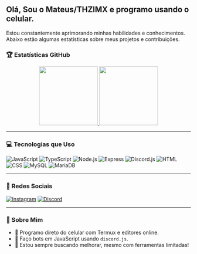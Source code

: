 ## Olá, Sou o Mateus/THZIMX e programo usando o celular.

Estou constantemente aprimorando minhas habilidades e conhecimentos. Abaixo estão algumas estatísticas sobre meus projetos e contribuições.

### 🏆 Estatísticas GitHub

<div align="center">
  <a href="https://github.com/THZIMX">
    <img height="160em" src="https://github-readme-stats.vercel.app/api?username=THZIMX&show_icons=true&theme=radical&include_all_commits=true&count_private=true"/>
    <img height="160em" src="https://github-readme-stats.vercel.app/api/top-langs/?username=THZIMX&layout=compact&langs_count=7&theme=radical"/>
  </a>
</div>

---

### 💻 Tecnologias que Uso

![JavaScript](https://img.shields.io/badge/JavaScript-F7DF1E?style=flat&logo=javascript&logoColor=black)
![TypeScript](https://img.shields.io/badge/TypeScript-007acc?style=flat&logo=typescript&logoColor=white)
![Node.js](https://img.shields.io/badge/Node.js-339933?style=flat&logo=node.js&logoColor=white)
![Express](https://img.shields.io/badge/Express-339933?style=flat&logo=express&logoColor=white)
![Discord.js](https://img.shields.io/badge/Discord.js-5865F2?style=flat&logo=discord&logoColor=white)
![HTML](https://img.shields.io/badge/HTML-E34F26?style=flat&logo=html5&logoColor=white)
![CSS](https://img.shields.io/badge/CSS-1572B6?style=flat&logo=css3&logoColor=white)
![MySQL](https://img.shields.io/badge/MySQL-4479A1?style=flat&logo=mysql&logoColor=white)
![MariaDB](https://img.shields.io/badge/MariaDB-003545?style=flat&logo=mariadb&logoColor=white)

---

### 📱 Redes Sociais

[![Instagram](https://img.shields.io/badge/Instagram-E4405F?style=flat&logo=instagram&logoColor=white)](https://www.instagram.com/theeussx_?igsh=ejBrdjdxc292cDkw)
[![Discord](https://img.shields.io/badge/Servidor%20no%20Discord-5865F2?style=flat&logo=discord&logoColor=white)](https://discord.gg/rwWhZ4GjWP)

---

### 🚀 Sobre Mim

- 📱 Programo direto do celular com Termux e editores online.
- 🔧 Faço bots em JavaScript usando `discord.js`.
- 🎯 Estou sempre buscando melhorar, mesmo com ferramentas limitadas!

